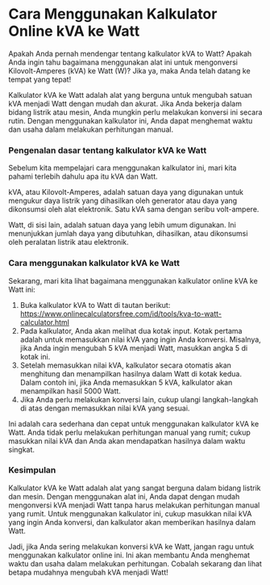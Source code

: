Cara Menggunakan Kalkulator Online kVA ke Watt
==============================================

Apakah Anda pernah mendengar tentang kalkulator kVA to Watt? Apakah Anda ingin tahu bagaimana menggunakan alat ini untuk mengonversi Kilovolt-Amperes (kVA) ke Watt (W)? Jika ya, maka Anda telah datang ke tempat yang tepat!

Kalkulator kVA ke Watt adalah alat yang berguna untuk mengubah satuan kVA menjadi Watt dengan mudah dan akurat. Jika Anda bekerja dalam bidang listrik atau mesin, Anda mungkin perlu melakukan konversi ini secara rutin. Dengan menggunakan kalkulator ini, Anda dapat menghemat waktu dan usaha dalam melakukan perhitungan manual.

### Pengenalan dasar tentang kalkulator kVA ke Watt

Sebelum kita mempelajari cara menggunakan kalkulator ini, mari kita pahami terlebih dahulu apa itu kVA dan Watt.

kVA, atau Kilovolt-Amperes, adalah satuan daya yang digunakan untuk mengukur daya listrik yang dihasilkan oleh generator atau daya yang dikonsumsi oleh alat elektronik. Satu kVA sama dengan seribu volt-ampere.

Watt, di sisi lain, adalah satuan daya yang lebih umum digunakan. Ini menunjukkan jumlah daya yang dibutuhkan, dihasilkan, atau dikonsumsi oleh peralatan listrik atau elektronik.

### Cara menggunakan kalkulator kVA ke Watt

Sekarang, mari kita lihat bagaimana menggunakan kalkulator online kVA ke Watt ini:

1. Buka kalkulator kVA to Watt di tautan berikut: <https://www.onlinecalculatorsfree.com/id/tools/kva-to-watt-calculator.html>
2. Pada kalkulator, Anda akan melihat dua kotak input. Kotak pertama adalah untuk memasukkan nilai kVA yang ingin Anda konversi. Misalnya, jika Anda ingin mengubah 5 kVA menjadi Watt, masukkan angka 5 di kotak ini.
3. Setelah memasukkan nilai kVA, kalkulator secara otomatis akan menghitung dan menampilkan hasilnya dalam Watt di kotak kedua. Dalam contoh ini, jika Anda memasukkan 5 kVA, kalkulator akan menampilkan hasil 5000 Watt.
4. Jika Anda perlu melakukan konversi lain, cukup ulangi langkah-langkah di atas dengan memasukkan nilai kVA yang sesuai.

Ini adalah cara sederhana dan cepat untuk menggunakan kalkulator kVA ke Watt. Anda tidak perlu melakukan perhitungan manual yang rumit; cukup masukkan nilai kVA dan Anda akan mendapatkan hasilnya dalam waktu singkat.

### Kesimpulan

Kalkulator kVA ke Watt adalah alat yang sangat berguna dalam bidang listrik dan mesin. Dengan menggunakan alat ini, Anda dapat dengan mudah mengonversi kVA menjadi Watt tanpa harus melakukan perhitungan manual yang rumit. Untuk menggunakan kalkulator ini, cukup masukkan nilai kVA yang ingin Anda konversi, dan kalkulator akan memberikan hasilnya dalam Watt.

Jadi, jika Anda sering melakukan konversi kVA ke Watt, jangan ragu untuk menggunakan kalkulator online ini. Ini akan membantu Anda menghemat waktu dan usaha dalam melakukan perhitungan. Cobalah sekarang dan lihat betapa mudahnya mengubah kVA menjadi Watt!
